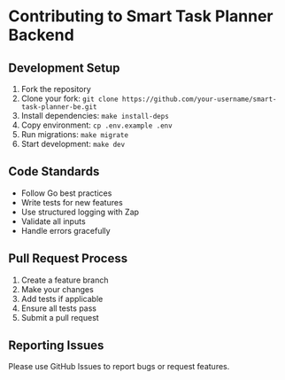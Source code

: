 # Contributing to Smart Task Planner Backend

## Development Setup

1. Fork the repository
2. Clone your fork: `git clone https://github.com/your-username/smart-task-planner-be.git`
3. Install dependencies: `make install-deps`
4. Copy environment: `cp .env.example .env`
5. Run migrations: `make migrate`
6. Start development: `make dev`

## Code Standards

- Follow Go best practices
- Write tests for new features
- Use structured logging with Zap
- Validate all inputs
- Handle errors gracefully

## Pull Request Process

1. Create a feature branch
2. Make your changes
3. Add tests if applicable
4. Ensure all tests pass
5. Submit a pull request

## Reporting Issues

Please use GitHub Issues to report bugs or request features.